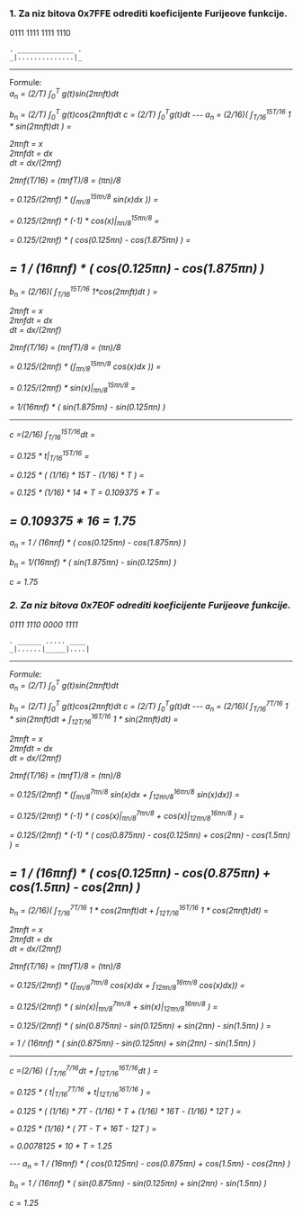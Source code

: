 ### 1. Za niz bitova 0x7FFE odrediti koeficijente Furijeove funkcije.

0111 1111 1111 1110

```
. ______________ .
_|..............|_ 

```

---
Formule:  
<var>
    a<sub>n</sub> = (2/T) &int;<sub>0</sub><sup>T</sup> g(t)sin(2&pi;nft)dt
</var>

<var>
    b<sub>n</sub> = (2/T) &int;<sub>0</sub><sup>T</sup> g(t)cos(2&pi;nft)dt
</var>

<var>
    c = (2/T) &int;<sub>0</sub><sup>T</sup>g(t)dt
</var>
---
<var>
a<sub>n</sub> =
(2/16)( &int;<sub>T/16</sub><sup>15T/16</sup> 1 * sin(2&pi;nft)dt ) =

2&pi;nft = x  
2&pi;nfdt = dx  
dt = dx/(2&pi;nf)  

2&pi;nf(T/16) = (&pi;nfT)/8 = (&pi;n)/8

= 0.125/(2&pi;nf) * (&int;<sub>&pi;n/8</sub><sup>15&pi;n/8</sup> sin(x)dx )) =

= 0.125/(2&pi;nf) * (-1) * cos(x)|<sub>&pi;n/8</sub><sup>15&pi;n/8</sup> =

= 0.125/(2&pi;nf) *  ( cos(0.125&pi;n) - cos(1.875&pi;n) ) = 

= 1 / (16&pi;nf) * ( cos(0.125&pi;n) - cos(1.875&pi;n) ) 
</var>
---

<var>
b<sub>n</sub> =
(2/16)( &int;<sub>T/16</sub><sup>15T/16</sup> 1*cos(2&pi;nft)dt ) =

2&pi;nft = x  
2&pi;nfdt = dx  
dt = dx/(2&pi;nf)  

2&pi;nf(T/16) = (&pi;nfT)/8 = (&pi;n)/8

= 0.125/(2&pi;nf) * (&int;<sub>&pi;n/8</sub><sup>15&pi;n/8</sup> cos(x)dx )) =

= 0.125/(2&pi;nf) * sin(x)|<sub>&pi;n/8</sub><sup>15&pi;n/8</sup> =

= 1/(16&pi;nf) * ( sin(1.875&pi;n) - sin(0.125&pi;n) )
</var>

---
<var>
c =(2/16) &int;<sub>T/16</sub><sup>15T/16</sup>dt =

= 0.125 * t|<sub>T/16</sub><sup>15T/16</sup> =

= 0.125 * ( (1/16) * 15T - (1/16) * T ) =

= 0.125 * (1/16) * 14 * T = 0.109375 * T =

= 0.109375 * 16 = 1.75
</var>
---

<var>
a<sub>n</sub> = 1 / (16&pi;nf) * ( cos(0.125&pi;n) - cos(1.875&pi;n) ) 

b<sub>n</sub> = 1/(16&pi;nf) *  ( sin(1.875&pi;n) - sin(0.125&pi;n) )

c = 1.75
</var>


### 2. Za niz bitova 0x7E0F odrediti koeficijente Furijeove funkcije.

0111 1110 0000 1111

```
. ______ ..... ____
_|......|_____|....|
```

---
Formule:  
<var>
    a<sub>n</sub> = (2/T) &int;<sub>0</sub><sup>T</sup> g(t)sin(2&pi;nft)dt
</var>

<var>
    b<sub>n</sub> = (2/T) &int;<sub>0</sub><sup>T</sup> g(t)cos(2&pi;nft)dt
</var>

<var>
    c = (2/T) &int;<sub>0</sub><sup>T</sup>g(t)dt
</var>
---
<var>
a<sub>n</sub> =
(2/16)( &int;<sub>T/16</sub><sup>7T/16</sup> 1 * sin(2&pi;nft)dt + &int;<sub>12T/16</sub><sup>16T/16</sup> 1 * sin(2&pi;nft)dt) =

2&pi;nft = x  
2&pi;nfdt = dx  
dt = dx/(2&pi;nf)  

2&pi;nf(T/16) = (&pi;nfT)/8 = (&pi;n)/8

= 0.125/(2&pi;nf) * (&int;<sub>&pi;n/8</sub><sup>7&pi;n/8</sup> sin(x)dx + &int;<sub>12&pi;n/8</sub><sup>16&pi;n/8</sup> sin(x)dx)) =

= 0.125/(2&pi;nf) * (-1) * ( cos(x)|<sub>&pi;n/8</sub><sup>7&pi;n/8</sup> + cos(x)|<sub>12&pi;n/8</sub><sup>16&pi;n/8</sup> ) =

= 0.125/(2&pi;nf) * (-1) * ( cos(0.875&pi;n) - cos(0.125&pi;n) + cos(2&pi;n) - cos(1.5&pi;n) ) = 

= 1 / (16&pi;nf) * ( cos(0.125&pi;n) - cos(0.875&pi;n) + cos(1.5&pi;n) - cos(2&pi;n) ) 
</var>
---

<var>
<var>
b<sub>n</sub> =
(2/16)( &int;<sub>T/16</sub><sup>7T/16</sup> 1 * cos(2&pi;nft)dt + &int;<sub>12T/16</sub><sup>16T/16</sup> 1 * cos(2&pi;nft)dt) =

2&pi;nft = x  
2&pi;nfdt = dx  
dt = dx/(2&pi;nf)  

2&pi;nf(T/16) = (&pi;nfT)/8 = (&pi;n)/8

= 0.125/(2&pi;nf) * (&int;<sub>&pi;n/8</sub><sup>7&pi;n/8</sup> cos(x)dx + &int;<sub>12&pi;n/8</sub><sup>16&pi;n/8</sup> cos(x)dx)) =

= 0.125/(2&pi;nf) * ( sin(x)|<sub>&pi;n/8</sub><sup>7&pi;n/8</sup> + sin(x)|<sub>12&pi;n/8</sub><sup>16&pi;n/8</sup> ) =

= 0.125/(2&pi;nf) * ( sin(0.875&pi;n) - sin(0.125&pi;n) + sin(2&pi;n) - sin(1.5&pi;n) ) = 

= 1 / (16&pi;nf) * ( sin(0.875&pi;n) - sin(0.125&pi;n) + sin(2&pi;n) - sin(1.5&pi;n) ) 
</var>

---
<var>
c =(2/16) ( &int;<sub>T/16</sub><sup>7/16</sup>dt + &int;<sub>12T/16</sub><sup>16T/16</sup>dt ) =

= 0.125 * ( t|<sub>T/16</sub><sup>7T/16</sup> + t|<sub>12T/16</sub><sup>16T/16</sup> ) =

= 0.125 * ( (1/16) * 7T - (1/16) * T + (1/16) * 16T - (1/16) * 12T ) =

= 0.125 * (1/16) * ( 7T - T + 16T - 12T ) =

= 0.0078125 * 10 * T = 1.25

</var>
---

<var>
a<sub>n</sub> = 1 / (16&pi;nf) * ( cos(0.125&pi;n) - cos(0.875&pi;n) + cos(1.5&pi;n) - cos(2&pi;n) )

b<sub>n</sub> =  1 / (16&pi;nf) * ( sin(0.875&pi;n) - sin(0.125&pi;n) + sin(2&pi;n) - sin(1.5&pi;n) )

c = 1.25
</var>